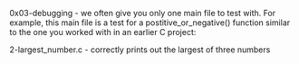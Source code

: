 0x03-debugging -  we often give you only one main file to test with. For example, this main file is a test for a postitive_or_negative() function similar to the one you worked with in an earlier C project:

2-largest_number.c -  correctly prints out the largest of three numbers 